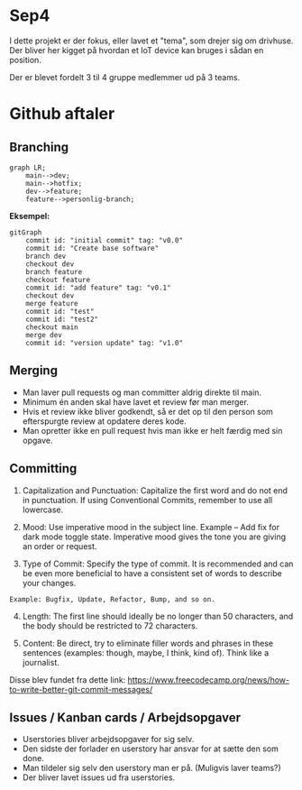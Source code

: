 # Sep4

I dette projekt er der fokus, eller lavet et "tema", som drejer sig om drivhuse.  
Der bliver her kigget på hvordan et IoT device kan bruges i sådan en position.

Der er blevet fordelt 3 til 4 gruppe medlemmer ud på 3 teams.

# Github aftaler

## Branching

```mermaid
graph LR;
    main-->dev;
    main-->hotfix;
    dev-->feature;
    feature-->personlig-branch;
```
**Eksempel:**
```mermaid
gitGraph
    commit id: "initial commit" tag: "v0.0"
    commit id: "Create base software"
    branch dev
    checkout dev
    branch feature
    checkout feature
    commit id: "add feature" tag: "v0.1"
    checkout dev
    merge feature
    commit id: "test"
    commit id: "test2"
    checkout main
    merge dev
    commit id: "version update" tag: "v1.0"
```
## Merging

- Man laver pull requests og man committer aldrig direkte til main.
- Minimum én anden skal have lavet et review før man merger.
- Hvis et review ikke bliver godkendt, så er det op til den person som efterspurgte review at opdatere deres kode.
- Man opretter ikke en pull request hvis man ikke er helt færdig med sin opgave.

## Committing

1. Capitalization and Punctuation: Capitalize the first word and do not end in punctuation. If using Conventional Commits, remember to use all lowercase.

2. Mood: Use imperative mood in the subject line. Example – Add fix for dark mode toggle state. Imperative mood gives the tone you are giving an order or request.

3. Type of Commit: Specify the type of commit. It is recommended and can be even more beneficial to have a consistent set of words to describe your changes. 

``Example: Bugfix, Update, Refactor, Bump, and so on.``

4. Length: The first line should ideally be no longer than 50 characters, and the body should be restricted to 72 characters.

5. Content: Be direct, try to eliminate filler words and phrases in these sentences (examples: though, maybe, I think, kind of). Think like a journalist.

Disse blev fundet fra dette link: https://www.freecodecamp.org/news/how-to-write-better-git-commit-messages/

## Issues / Kanban cards / Arbejdsopgaver

- Userstories bliver arbejdsopgaver for sig selv.
- Den sidste der forlader en userstory har ansvar for at sætte den som done.
- Man tildeler sig selv den userstory man er på. (Muligvis laver teams?)
- Der bliver lavet issues ud fra userstories.
